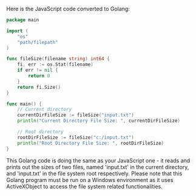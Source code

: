 Here is the JavaScript code converted to Golang:

```go
package main

import (
    "os"
    "path/filepath"
)

func fileSize(filename string) int64 {
    fi, err := os.Stat(filename)
    if err != nil {
        return 0
    }
    return fi.Size()
}

func main() {
    // Current directory
    currentDirFileSize := fileSize("input.txt")
    println("Current Directory File Size: ", currentDirFileSize)

    // Root directory
    rootDirFileSize := fileSize("c:/input.txt")
    println("Root Directory File Size: ", rootDirFileSize)
}
```
This Golang code is doing the same as your JavaScript one - it reads and prints out the sizes of two files, named 'input.txt' in the current directory, and 'input.txt' in the file system root respectively. Please note that this Golang program must be run on a Windows environment as it uses ActiveXObject to access the file system related functionalities.
